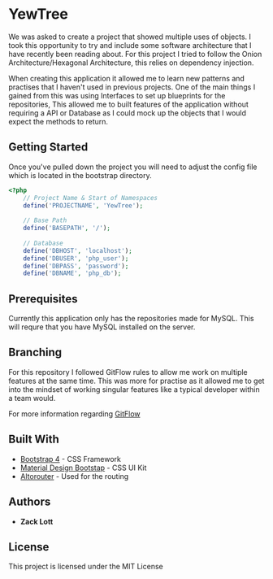 # YewTree

We was asked to create a project that showed multiple uses of objects. I took this opportunity to try and include some software architecture that I have recently been reading about.
For this project I tried to follow the Onion Architecture/Hexagonal Architecture, this relies on dependency injection.

When creating this application it allowed me to learn new patterns and practises that I haven't used in previous projects. 
One of the main things I gained from this was using Interfaces to set up blueprints for the repositories, This allowed me to built features of the application
without requiring a API or Database as I could mock up the objects that I would expect the methods to return.

## Getting Started

Once you've pulled down the project you will need to adjust the config file which is located in the bootstrap directory.
```php
<?php
    // Project Name & Start of Namespaces
    define('PROJECTNAME', 'YewTree');
    
    // Base Path 
    define('BASEPATH', '/');
    
    // Database
    define('DBHOST', 'localhost');
    define('DBUSER', 'php_user');
    define('DBPASS', 'password');
    define('DBNAME', 'php_db');

```

## Prerequisites

Currently this application only has the repositories made for MySQL. This will requre that you have MySQL installed on the server.

## Branching
For this repository I followed GitFlow rules to allow me work on multiple features at the same time. 
This was more for practise as it allowed me to get into the mindset of working singular features like a typical developer within a team would.

For more information regarding [GitFlow](https://www.atlassian.com/git/tutorials/comparing-workflows/gitflow-workflow)

## Built With

* [Bootstrap 4](https://v4-alpha.getbootstrap.com/) - CSS Framework
* [Material Design Bootstap](https://mdbootstrap.com/) - CSS UI Kit
* [Altorouter](http://altorouter.com/) - Used for the routing

## Authors

* **Zack Lott** 

## License

This project is licensed under the MIT License 